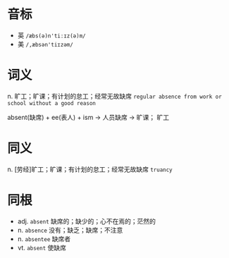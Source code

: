 # 音标

- 英 `/æbs(ə)n'tiːɪz(ə)m/`
- 美 `/,æbsən'tiɪzəm/`

# 词义

n. 旷工；旷课；有计划的怠工；经常无故缺席
`regular absence from work or school without a good reason`



absent(缺席) + ee(表人) + ism → 人员缺席 → 旷课； 旷工

# 同义

n. [劳经]旷工；旷课；有计划的怠工；经常无故缺席
`truancy`

# 同根

- adj. `absent` 缺席的；缺少的；心不在焉的；茫然的
- n. `absence` 没有；缺乏；缺席；不注意
- n. `absentee` 缺席者
- vt. `absent` 使缺席

